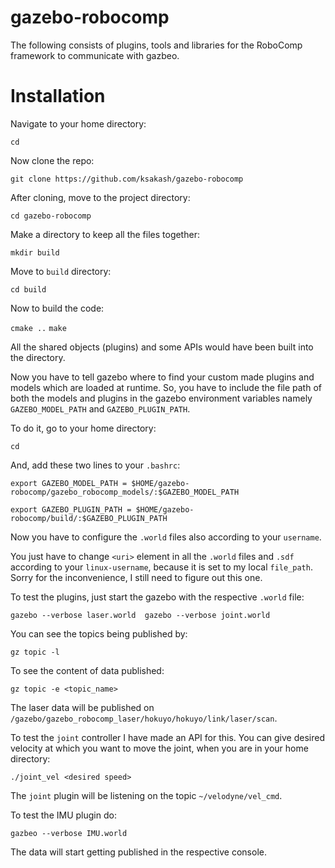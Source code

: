 # gazebo-robocomp
The following consists of plugins, tools and libraries for the RoboComp framework to communicate with gazbeo.

# Installation

Navigate to your home directory:

`cd`

Now clone the repo:

`git clone https://github.com/ksakash/gazebo-robocomp`

After cloning, move to the project directory:

`cd gazebo-robocomp`

Make a directory to keep all the files together:

`mkdir build`

Move to `build` directory:

`cd build`

Now to build the code:

`cmake ..`
`make`

All the shared objects (plugins) and some APIs would have been built into the directory.

Now you have to tell gazebo where to find your custom made plugins and models which are loaded at runtime. So, you have to include the file path of both the models and plugins in the gazebo environment variables namely `GAZEBO_MODEL_PATH` and `GAZEBO_PLUGIN_PATH`.

To do it, go to your home directory:

`cd` 

And, add these two lines to your `.bashrc`:

`export GAZEBO_MODEL_PATH = $HOME/gazebo-robocomp/gazebo_robocomp_models/:$GAZEBO_MODEL_PATH`

`export GAZEBO_PLUGIN_PATH = $HOME/gazebo-robocomp/build/:$GAZEBO_PLUGIN_PATH`


Now you have to configure the `.world` files also according to your `username`.

You just have to change `<uri>` element in all the `.world` files and `.sdf` according to your `linux-username`, because it is set to my local `file_path`. Sorry for the inconvenience, I still need to figure out this one.


To test the plugins, just start the gazebo with the respective `.world` file:

`gazebo --verbose laser.world 
gazebo --verbose joint.world` 

You can see the topics being published by:

`gz topic -l`

To see the content of data published:

`gz topic -e <topic_name>`

The laser data will be published on `/gazebo/gazebo_robocomp_laser/hokuyo/hokuyo/link/laser/scan`.

To test the `joint` controller I have made an API for this. You can give desired velocity at which you want to move the joint, when you are in your home directory:

`./joint_vel <desired speed>`

The `joint` plugin will be listening on the topic `~/velodyne/vel_cmd`.

To test the IMU plugin do:

`gazbeo --verbose IMU.world`

The data will start getting published in the respective console.


